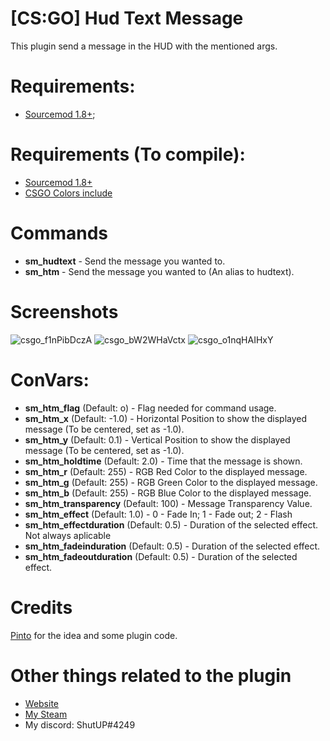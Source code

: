 # [CS:GO] Hud Text Message

This plugin send a message in the HUD with the mentioned args.

# Requirements:

- [Sourcemod 1.8+](https://www.sourcemod.net/);

# Requirements (To compile):

- [Sourcemod 1.8+](https://sourcemod.net)
- [CSGO Colors include](https://github.com/Maxximou5/csgo-playertrails/blob/master/scripting/include/csgocolors.inc)

# Commands

- **sm_hudtext** - Send the message you wanted to.
- **sm_htm** - Send the message you wanted to (An alias to hudtext).

# Screenshots

![csgo_f1nPibDczA](https://user-images.githubusercontent.com/41197101/62725129-706bd600-ba0c-11e9-9702-4c48425ccdb5.jpg)
![csgo_bW2WHaVctx](https://user-images.githubusercontent.com/41197101/62725133-7497f380-ba0c-11e9-977a-0b1db0c4d34a.jpg)
![csgo_o1nqHAIHxY](https://user-images.githubusercontent.com/41197101/62725140-7bbf0180-ba0c-11e9-83ec-e4c8ef8cb8d6.png)

# ConVars:

- **sm_htm_flag** (Default: o) - Flag needed for command usage.
- **sm_htm_x** (Default: -1.0) - Horizontal Position to show the displayed message (To be centered, set as -1.0).
- **sm_htm_y** (Default: 0.1) - Vertical Position to show the displayed message (To be centered, set as -1.0).
- **sm_htm_holdtime** (Default: 2.0) - Time that the message is shown.
- **sm_htm_r** (Default: 255) - RGB Red Color to the displayed message.
- **sm_htm_g** (Default: 255) - RGB Green Color to the displayed message.
- **sm_htm_b** (Default: 255) - RGB Blue Color to the displayed message.
- **sm_htm_transparency** (Default: 100) - Message Transparency Value.
- **sm_htm_effect** (Default: 1.0) - 0 - Fade In; 1 - Fade out; 2 - Flash
- **sm_htm_effectduration** (Default: 0.5) - Duration of the selected effect. Not always aplicable
- **sm_htm_fadeinduration** (Default: 0.5) - Duration of the selected effect.
- **sm_htm_fadeoutduration** (Default: 0.5) - Duration of the selected effect.

# Credits
[Pinto](https://steamcommunity.com/profiles/76561198348227823/) for the idea and some plugin code.

# Other things related to the plugin

- [Website](https://shutap.cf)
- [My Steam](https://steamcommunity.com/id/ShutAP1337)
- My discord: ShutUP#4249
